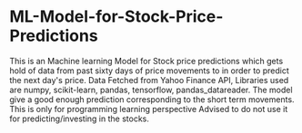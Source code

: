 # ML-Model-for-Stock-Price-Predictions
This is an Machine learning Model for Stock price predictions which gets hold of data from past sixty days of price movements to in order to predict the next day's price. Data Fetched from Yahoo Finance API, Libraries used are numpy, scikit-learn, pandas, tensorflow, pandas_datareader. The model give a good enough prediction corresponding to the short term movements. This is only for programming learning perspective Advised to do not use it for predicting/investing in the stocks.
